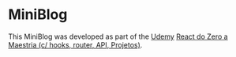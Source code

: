 # MiniBlog

This MiniBlog was developed as part of the <a href="https://www.udemy.com">Udemy</a> <a href="https://www.udemy.com/course/react-do-zero-a-maestria-c-hooks-router-api-projetos/">React do Zero a Maestria (c/ hooks, router, API, Projetos)</a>.
